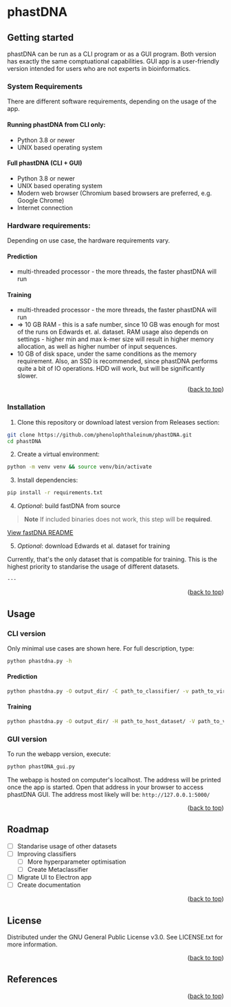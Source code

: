 <a name="readme-top"></a>

# phastDNA

## Getting started
phastDNA can be run as a CLI program or as a GUI program. Both version has exactly the same comptuational capabilities. GUI app is a user-friendly version intended for users who are not experts in bioinformatics.

### System Requirements
There are different software requirements, depending on the usage of the app.

#### Running phastDNA from CLI only:

- Python 3.8 or newer
- UNIX based operating system

#### Full phastDNA (CLI + GUI)

- Python 3.8 or newer
- UNIX based operating system
- Modern web browser (Chromium based browsers are preferred, e.g. Google Chrome)
- Internet connection

### Hardware requirements:
Depending on use case, the hardware requirements vary.

#### Prediction

- multi-threaded processor - the more threads, the faster phastDNA will run

#### Training

- multi-threaded processor - the more threads, the faster phastDNA will run
- => 10 GB RAM - this is a safe number, since 10 GB was enough for most of the runs on Edwards et. al. dataset. RAM usage also depends on settings - higher min and max k-mer size will result in higher memory allocation, as well as higher number of input sequences.
- 10 GB of disk space, under the same conditions as the memory requirement. Also, an SSD is recommended, since phastDNA performs quite a bit of IO operations. HDD will work, but will be significantly slower. 

<p align="right">(<a href="#readme-top">back to top</a>)</p>

### Installation
1. Clone this repository or download latest version from Releases section:
```bash
git clone https://github.com/phenolophthaleinum/phastDNA.git
cd phastDNA
```

2. Create a virtual environment:

``` bash
python -m venv venv && source venv/bin/activate
```

3. Install dependencies:

```bash
pip install -r requirements.txt
```

4. *Optional*: build fastDNA from source

> **Note**
> If included binaries does not work, this step will be **required**.

[View fastDNA README](fastDNA/README.md#requirements)

5. *Optional*: download Edwards et al. dataset for training

Currently, that's the only dataset that is compatible for training. This is the highest priority to standarise the usage of different datasets.

<!-- is this not available? -->
```
---
```
<p align="right">(<a href="#readme-top">back to top</a>)</p>

## Usage

### CLI version
Only minimal use cases are shown here. For full description, type:
```bash
python phastdna.py -h
```
#### Prediction
```bash
python phastdna.py -O output_dir/ -C path_to_classifier/ -v path_to_virus_fastas/
```
#### Training
```bash
python phastdna.py -O output_dir/ -H path_to_host_dataset/ -V path_to_virus_dataset/
```

### GUI version
To run the webapp version, execute:
```bash
python phastDNA_gui.py
```
The webapp is hosted on computer's localhost. The address will be printed once the app is started.
Open that address in your browser to access phastDNA GUI. The address most likely will be: `http://127.0.0.1:5000/`

<p align="right">(<a href="#readme-top">back to top</a>)</p>

## Roadmap
- [ ] Standarise usage of other datasets
- [ ] Improving classifiers
  - [ ] More hyperparameter optimisation
  - [ ] Create Metaclassifier
- [ ] Migrate UI to Electron app
- [ ] Create documentation

<p align="right">(<a href="#readme-top">back to top</a>)</p>

## License
Distributed under the GNU General Public License v3.0. See LICENSE.txt for more information.

<p align="right">(<a href="#readme-top">back to top</a>)</p>

## References


<p align="right">(<a href="#readme-top">back to top</a>)</p>